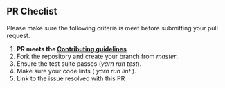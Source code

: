 <!--# Submitting Pull Request
We love PRs and appreciate any help you can offer.
-->

## PR Checlist
Please make sure the following criteria is meet before submitting your pull request.

1. <strong>PR meets the  [Contributing guidelines](./CONTRIBUTING.md)</strong>
1. Fork the repository and create your branch from <i>master</i>.
1. Ensure the test suite passes (<i>yarn run test</i>).
1. Make sure your code lints (<i> yarn run lint </i>).
1. Link to the issue resolved with this PR
